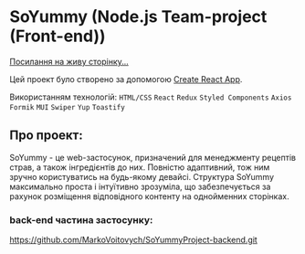 # SoYummy (Node.js Team-project (Front-end))

[Посилання на живу сторінку...](https://loki99911.github.io/Node.JS_Project_Front/)

Цей проект було створено за допомогою
[Create React App](https://github.com/facebook/create-react-app).

Використанням технологій: `HTML/CSS` `React` `Redux` `Styled Components` `Axios`
`Formik` `MUI` `Swiper` `Yup` `Toastify`

## Про проект:

SoYummy - це web-застосунок, призначений для менеджменту рецептів страв, а також
інгредієнтів до них. Повністю адаптивний, тож ним зручно користуватись на
будь-якому девайсі. Структура SoYummy максимально проста і інтуїтивно зрозуміла,
що забезпечується за рахунок розміщення відповідного контенту на однойменних
сторінках.

### back-end частина застосунку:

https://github.com/MarkoVoitovych/SoYummyProject-backend.git
